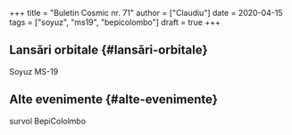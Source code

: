 +++
title = "Buletin Cosmic nr. 71"
author = ["Claudiu"]
date = 2020-04-15
tags = ["soyuz", "ms19", "bepicolombo"]
draft = true
+++

## Lansări orbitale {#lansări-orbitale}

Soyuz MS-19


## Alte evenimente {#alte-evenimente}

survol BepiCololmbo